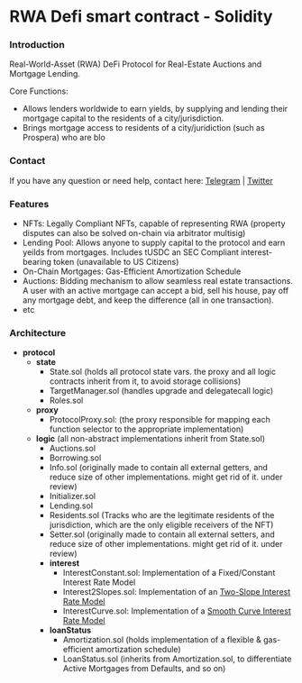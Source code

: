 # RWA Defi smart contract - Solidity

### Introduction
Real-World-Asset (RWA) DeFi Protocol for Real-Estate Auctions and Mortgage Lending.  

Core Functions:
- Allows lenders worldwide to earn yields, by supplying and lending their mortgage capital to the residents of a city/jurisdiction.
- Brings mortgage access to residents of a city/juridiction (such as Prospera) who are blo

### Contact
If you have any question or need help, contact here: [Telegram](https://t.me/shiny0103) | [Twitter](https://x.com/0xTan1319)

### Features
- NFTs: Legally Compliant NFTs, capable of representing RWA (property disputes can also be solved on-chain via arbitrator multisig)
- Lending Pool: Allows anyone to supply capital to the protocol and earn yeilds from mortgages. Includes tUSDC an SEC Compliant interest-bearing token (unavailable to US Citizens)
- On-Chain Mortgages: Gas-Efficient Amortization Schedule
- Auctions: Bidding mechanism to allow seamless real estate transactions. A user with an active mortgage can accept a bid, sell his house, pay off any mortgage debt, and keep the difference (all in one transaction).
- etc

### Architecture
- **protocol**
    - **state**
        - State.sol (holds all protocol state vars. the proxy and all logic contracts inherit from it, to avoid storage collisions)
        - TargetManager.sol (handles upgrade and delegatecall logic)
        - Roles.sol
    - **proxy**
        - ProtocolProxy.sol:  (the proxy responsible for mapping each function selector to the appropriate implementation)
    - **logic** (all non-abstract implementations inherit from State.sol)
        - Auctions.sol
        - Borrowing.sol
        - Info.sol (originally made to contain all external getters, and reduce size of other implementations. might get rid of it. under review)
        - Initializer.sol
        - Lending.sol
        - Residents.sol (Tracks who are the legitimate residents of the jurisdiction, which are the only eligible receivers of the NFT)
        - Setter.sol (originally made to contain all external setters, and reduce size of other implementations. might get rid of it. under review)
        - **interest**
            - InterestConstant.sol: Implementation of a Fixed/Constant Interest Rate Model
            - Interest2Slopes.sol: Implementation of an [Two-Slope Interest Rate Model](https://www.desmos.com/calculator/ryesiw7hau)
            - InterestCurve.sol: Implementation of a [Smooth Curve Interest Rate Model](https://www.desmos.com/calculator/nimb8tbzgb)
        - **loanStatus**
            - Amortization.sol (holds implementation of a flexible & gas-efficient amortization schedule)
            - LoanStatus.sol (inherits from Amortization.sol, to differentiate Active Mortgages from Defaults, and so on)
